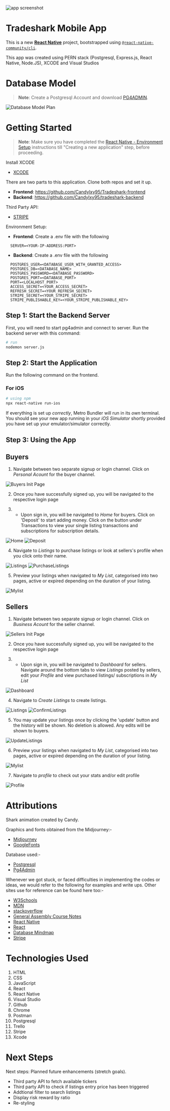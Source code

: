 ![app screenshot](/assets/LoadingPage.png)

# Tradeshark Mobile App

This is a new [**React Native**](https://reactnative.dev) project, bootstrapped using [`@react-native-community/cli`](https://github.com/react-native-community/cli).

This app was created using PERN stack (Postgresql, Express.js, React Native, Node.JS), XCODE and Visual Studios

# Database Model

> **Note**: Create a Postgresql Account and download [PG4ADMIN](https://www.pgadmin.org/download/).

![Database Model Plan](/assets/Database-model.jpg)

# Getting Started

> **Note**: Make sure you have completed the [React Native - Environment Setup](https://reactnative.dev/docs/environment-setup) instructions till "Creating a new application" step, before proceeding.

Install XCODE

- [XCODE](https://developer.apple.com/documentation/safari-developer-tools/installing-xcode-and-simulators)

There are two parts to this application. Clone both repos and set it up.

- **Frontend**: https://github.com/Candylxy95/Tradeshark-frontend
- **Backend**: https://github.com/Candylxy95/tradeshark-backend

Third Party API:

- [STRIPE](https://stripe.com/en-sg)

Environment Setup:

- **Frontend**: Create a .env file with the following

```
  SERVER=<YOUR-IP-ADDRESS:PORT>
```

- **Backend**:
  Create a .env file with the following

```
  POSTGRES_USER=<DATABASE_USER_WITH_GRANTED_ACCESS>
  POSTGRES_DB=<DATABASE_NAME>
  POSTGRES_PASSWORD=<DATABASE_PASSWORD>
  POSTGRES_PORT=<DATABASE_PORT>
  PORT=<LOCALHOST_PORT>
  ACCESS_SECRET=<YOUR_ACCESS_SECRET>
  REFRESH_SECRET=<YOUR_REFRESH_SECRET>
  STRIPE_SECRET=<YOUR_STRIPE_SECRET>
  STRIPE_PUBLISHABLE_KEY=<YOUR_STRIPE_PUBLISHABLE_KEY>
```

## Step 1: Start the Backend Server

First, you will need to start pg4admin and connect to server. Run the backend server with this command:

```bash
# run
nodemon server.js
```

## Step 2: Start the Application

Run the following command on the frontend.

### For iOS

```bash
# using npm
npx react-native run-ios
```

If everything is set up _correctly_, Metro Bundler will run in its _own_ terminal. You should see your new app running in your _iOS Simulator_ shortly provided you have set up your emulator/simulator correctly.

## Step 3: Using the App

## Buyers

1. Navigate between two separate signup or login channel. Click on _Personal Acount_ for the buyer channel.

![Buyers Init Page](/assets/Init.png)

2. Once you have successfully signed up, you will be navigated to the respective login page

3. - Upon sign in, you will be navigated to _Home_ for buyers. Click on 'Deposit' to start adding money. Click on the button under Transactions to view your single listing transactions and subscriptions for subscription details.

![Home](/assets/Home-filled.png)
![Deposit](/assets/Deposit.png)

4. Navigate to _Listings_ to purchase listings or look at sellers's profile when you click onto their name.

![Listings](/assets/market-place.png)
![PurchaseListings](/assets/purchase-listing.png)

5. Preview your listings when navigated to _My List_, categorised into two pages, active or expired depending on the duration of your listing.

![Mylist](/assets/BuyerMyList.png)

## Sellers

1. Navigate between two separate signup or login channel. Click on _Business Acount_ for the seller channel.

![Sellers Init Page](/assets//BizInit.png)

2. Once you have successfully signed up, you will be navigated to the respective login page

3. - Upon sign in, you will be navigated to _Dashboard_ for sellers. Navigate around the bottom tabs to view _Listings_ posted by sellers, edit your _Profile_ and view purchased listings/ subscriptions in _My List_

![Dashboard](/assets/Dashboard-filled.png)

4. Navigate to _Create Listings_ to create listings.

![Listings](/assets/create-listing.png)
![ConfirmListings](/assets/confirmcreatelisting.png)

5. You may update your listings once by clicking the 'update' button and the history will be shown. No deletion is allowed. Any edits will be shown to buyers.

![UpdateListings](/assets/updatelisting.png)

6. Preview your listings when navigated to _My List_, categorised into two pages, active or expired depending on the duration of your listing.

![Mylist](/assets/seller-mylist.png)

7. Navigate to _profile_ to check out your stats and/or edit profile

![Profile](/assets/seller-myprofile.png)

# Attributions

Shark animation created by Candy.

Graphics and fonts obtained from the Midjourney:-

- [Midjourney](https://midjourney.com)
- [GoogleFonts](https://fonts.google.com)

Database used:-

- [Postgresql](https://www.mongodb.com/)
- [Pg4Admin](https://www.mongodb.com/)

Whenever we got stuck, or faced difficulties in implementing the codes or ideas, we would refer to the following for examples and write ups. Other sites use for reference can be found here too:-

- [W3Schools](https://www.w3schools.com/)
- [MDN](https://developer.mozilla.org/en-US/)
- [stackoverflow](https://stackoverflow.com/)
- [General Assembly Course Notes](https://generalassemb.ly/)
- [React Native](https://reactnative.dev)
- [React](https://react.dev/learn)
- [Database Mindmap](https://draw.io)
- [Stripe](https://stripe.com/en-sg)

# Technologies Used

1. HTML
1. CSS
1. JavaScript
1. React
1. React Native
1. Visual Studio
1. Github
1. Chrome
1. Postman
1. Postgresql
1. Trello
1. Stripe
1. Xcode

# Next Steps

Next steps: Planned future enhancements (stretch goals).

- Third party API to fetch available tickers
- Third party API to check if listings entry price has been triggered
- Addtional filter to search listings
- Display risk reward by ratio
- Re-styling
